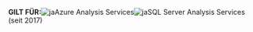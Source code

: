 **GILT FÜR:**![ja](media/analysis-services-appliesto/yes.png)Azure Analysis Services![ja](media/analysis-services-appliesto/yes.png)SQL Server Analysis Services (seit 2017)